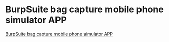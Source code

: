 # BurpSuite bag capture mobile phone simulator APP
[BurpSuite bag capture mobile phone simulator APP](https://aiwithcloud.com/2022/09/15/burpsuite_bag_capture_mobile_phone_simulator_app/)